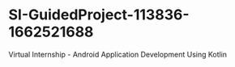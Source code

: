 # SI-GuidedProject-113836-1662521688
Virtual Internship - Android Application Development Using Kotlin
